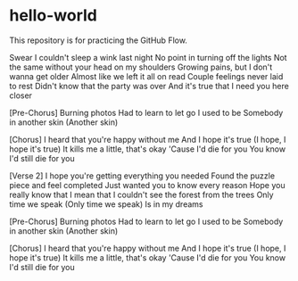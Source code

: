 # hello-world
This repository is for practicing the GitHub Flow.

Swear I couldn't sleep a wink last night
No point in turning off the lights
Not the same without your head on my shoulders
Growing pains, but I don't wanna get older
Almost like we left it all on read
Couple feelings never laid to rest
Didn't know that the party was over
And it's true that I need you here closer

[Pre-Chorus]
Burning photos
Had to learn to let go
I used to be
Somebody in another skin (Another skin)

[Chorus]
I heard that you're happy without me
And I hope it's true (I hope, I hope it's true)
It kills me a little, that's okay
'Cause I'd die for you
You know I'd still die for you

[Verse 2]
I hopе you're getting evеrything you needed
Found the puzzle piece and feel completed
Just wanted you to know every reason
Hope you really know that I mean that
I couldn't see the forest from the trees
Only time we speak (Only time we speak)
Is in my dreams

[Pre-Chorus]
Burning photos
Had to learn to let go
I used to be
Somebody in another skin (Another skin)

[Chorus]
I heard that you're happy without me
And I hope it's true (I hope, I hope it's true)
It kills me a little, that's okay
'Cause I'd die for you
You know I'd still die for you

